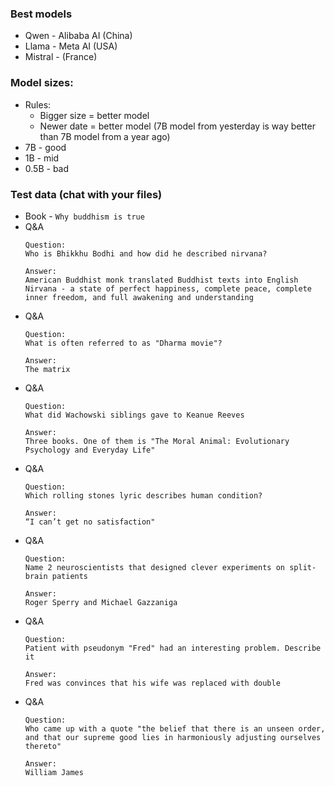 ### Best models
* Qwen - Alibaba AI (China)
* Llama - Meta AI (USA)
* Mistral - (France)

### Model sizes:
* Rules:
  * Bigger size = better model
  * Newer date = better model (7B model from yesterday is way better than 7B model from a year ago)
* 7B - good
* 1B - mid
* 0.5B - bad

### Test data (chat with your files)
* Book - `Why buddhism is true`
* Q&A
    ```
    Question:
    Who is Bhikkhu Bodhi and how did he described nirvana?
  
    Answer:
    American Buddhist monk translated Buddhist texts into English
    Nirvana - a state of perfect happiness, complete peace, complete inner freedom, and full awakening and understanding
    ```
* Q&A
    ```
    Question:
    What is often referred to as "Dharma movie"?
  
    Answer:
    The matrix
    ```
* Q&A
    ```
    Question:
    What did Wachowski siblings gave to Keanue Reeves
  
    Answer:
    Three books. One of them is "The Moral Animal: Evolutionary Psychology and Everyday Life"
    ```
* Q&A
    ```
    Question:
    Which rolling stones lyric describes human condition?
  
    Answer:
    “I can’t get no satisfaction"
    ```
* Q&A
    ```
    Question:
    Name 2 neuroscientists that designed clever experiments on split-brain patients
  
    Answer:
    Roger Sperry and Michael Gazzaniga
    ```
* Q&A
    ```
    Question:
    Patient with pseudonym "Fred" had an interesting problem. Describe it
  
    Answer:
    Fred was convinces that his wife was replaced with double
    ```
* Q&A
    ```
    Question:
    Who came up with a quote "the belief that there is an unseen order, and that our supreme good lies in harmoniously adjusting ourselves thereto"
  
    Answer:
    William James
    ```